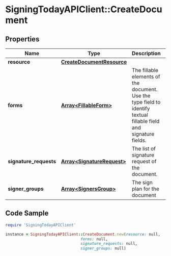 # SigningTodayAPIClient::CreateDocument

## Properties

Name | Type | Description | Notes
------------ | ------------- | ------------- | -------------
**resource** | [**CreateDocumentResource**](CreateDocumentResource.md) |  | [optional] 
**forms** | [**Array&lt;FillableForm&gt;**](FillableForm.md) | The fillable elements of the document. Use the type field to identify textual fillable field and signature fields. | [optional] 
**signature_requests** | [**Array&lt;SignatureRequest&gt;**](SignatureRequest.md) | The list of signature request of the document. | [optional] 
**signer_groups** | [**Array&lt;SignersGroup&gt;**](SignersGroup.md) | The sign plan for the document | [optional] 

## Code Sample

```ruby
require 'SigningTodayAPIClient'

instance = SigningTodayAPIClient::CreateDocument.new(resource: null,
                                 forms: null,
                                 signature_requests: null,
                                 signer_groups: null)
```


